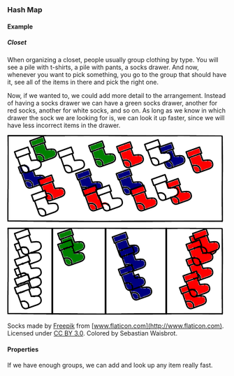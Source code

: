 ### Hash Map

#### Example

##### Closet

When organizing a closet, people usually group clothing by type. You will see a
pile with t-shirts, a pile with pants, a socks drawer. And now, whenever
you want to pick something, you go to the group that should have it, see
all of the items in there and pick the right one.

Now, if we wanted to, we could add more detail to the arrangement. Instead
of having a socks drawer we can have a green socks drawer, another for red
socks, another for white socks, and so on. As long as we know in which drawer
the sock we are looking for is, we can look it up faster, since we will have
less incorrect items in the drawer.

![](02-04-hashmap.closet.png)

 Socks made by [Freepik](http://www.freepik.com) from
 [www.flaticon.com](http://www.flaticon.com). Licensed under
 [CC BY 3.0](http://creativecommons.org/licenses/by/3.0/).
 Colored by Sebastian Waisbrot.

#### Properties

If we have enough groups, we can add and look up any item really fast.
